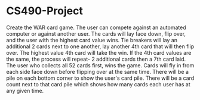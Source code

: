 # CS490-Project

Create the WAR card game. The user can compete against an automated computer or against another user. 
  The cards will lay face down, flip over, and the user with the highest card value wins.
  Tie breakers will lay an additional 2 cards next to one another, lay another 4th card that will then flip over. The highest value 4th       card will take the win. If the 4th card values are the same, the process will repeat- 2 additional cards then a 7th card laid.
  The user who collects all 52 cards first, wins the game. 
  Cards will fly in from each side face down before flipping over at the same time.
  There will be a pile on each bottom corner to show the user's card pile. There will be a card count next to that card pile which shows     how many cards each user has at any given time.
